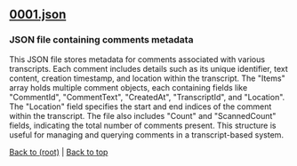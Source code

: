 ## [0001.json](0001.json)

### JSON file containing comments metadata

This JSON file stores metadata for comments associated with various transcripts. Each comment includes details such as its unique identifier, text content, creation timestamp, and location within the transcript. The "Items" array holds multiple comment objects, each containing fields like "CommentId", "CommentText", "CreatedAt", "TranscriptId", and "Location". The "Location" field specifies the start and end indices of the comment within the transcript. The file also includes "Count" and "ScannedCount" fields, indicating the total number of comments present. This structure is useful for managing and querying comments in a transcript-based system.

[Back to (root)](#root) | [Back to top](#table-of-contents)

